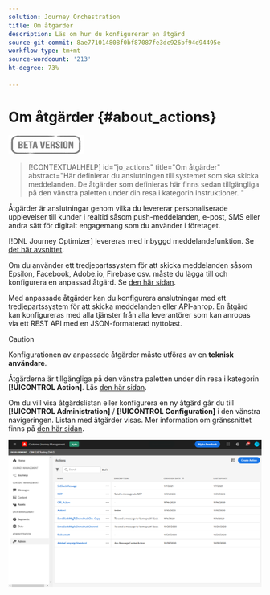 ```yaml
---
solution: Journey Orchestration
title: Om åtgärder
description: Läs om hur du konfigurerar en åtgärd
source-git-commit: 8ae771014808f0bf87087fe3dc926bf94d94495e
workflow-type: tm+mt
source-wordcount: '213'
ht-degree: 73%

---
```


# Om åtgärder {#about_actions}

![](../assets/do-not-localize/badge.png)

>[!CONTEXTUALHELP]
>id="jo_actions"
>title="Om åtgärder"
>abstract="Här definierar du anslutningen till systemet som ska skicka meddelanden. De åtgärder som definieras här finns sedan tillgängliga på den vänstra paletten under din resa i kategorin Instruktioner. "

Åtgärder är anslutningar genom vilka du levererar personaliserade upplevelser till kunder i realtid såsom push-meddelanden, e-post, SMS eller andra sätt för digitalt engagemang som du använder i företaget.

[!DNL Journey Optimizer] levereras med inbyggd meddelandefunktion. Se [det här avsnittet](../get-started-content.md).

Om du använder ett tredjepartssystem för att skicka meddelanden såsom Epsilon, Facebook, Adobe.io, Firebase osv. måste du lägga till och konfigurera en anpassad åtgärd. Se [den här sidan](../action/about-custom-action-configuration.md).

Med anpassade åtgärder kan du konfigurera anslutningar med ett tredjepartssystem för att skicka meddelanden eller API-anrop. En åtgärd kan konfigureras med alla tjänster från alla leverantörer som kan anropas via ett REST API med en JSON-formaterad nyttolast.

>[!CAUTION]
>
>Konfigurationen av anpassade åtgärder måste utföras av en **teknisk användare**.

Åtgärderna är tillgängliga på den vänstra paletten under din resa i kategorin **[!UICONTROL Action]**. Läs [den här sidan](../building-journeys/about-journey-activities.md#action-activities).

Om du vill visa åtgärdslistan eller konfigurera en ny åtgärd går du till **[!UICONTROL Administration]** / **[!UICONTROL Configuration]** i den vänstra navigeringen. Listan med åtgärder visas. Mer information om gränssnittet finns på [den här sidan](../user-interface.md).

![](../assets/custom1.png)
